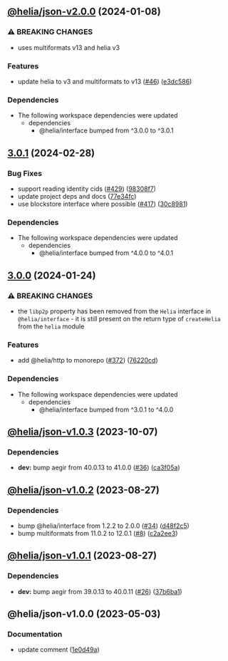 ## [@helia/json-v2.0.0](https://github.com/ipfs/helia-json/compare/@helia/json-v1.0.3...@helia/json-v2.0.0) (2024-01-08)


### ⚠ BREAKING CHANGES

* uses multiformats v13 and helia v3

### Features

* update helia to v3 and multiformats to v13 ([#46](https://github.com/ipfs/helia-json/issues/46)) ([e3dc586](https://github.com/ipfs/helia-json/commit/e3dc5867ffc4de0dd3b05b56eb1b0ce98d50dcb1))

### Dependencies

* The following workspace dependencies were updated
  * dependencies
    * @helia/interface bumped from ^3.0.0 to ^3.0.1

## [3.0.1](https://github.com/ipfs/helia/compare/json-v3.0.0...json-v3.0.1) (2024-02-28)


### Bug Fixes

* support reading identity cids ([#429](https://github.com/ipfs/helia/issues/429)) ([98308f7](https://github.com/ipfs/helia/commit/98308f77488b8196b2d18f78f05ecd2d37456834))
* update project deps and docs ([77e34fc](https://github.com/ipfs/helia/commit/77e34fc115cbfb82585fd954bcf389ecebf655bc))
* use blockstore interface where possible ([#417](https://github.com/ipfs/helia/issues/417)) ([30c8981](https://github.com/ipfs/helia/commit/30c8981934ffba72d572a7b8b2712ec93b7f4d31))


### Dependencies

* The following workspace dependencies were updated
  * dependencies
    * @helia/interface bumped from ^4.0.0 to ^4.0.1

## [3.0.0](https://github.com/ipfs/helia/compare/json-v2.0.1...json-v3.0.0) (2024-01-24)


### ⚠ BREAKING CHANGES

* the `libp2p` property has been removed from the `Helia` interface in `@helia/interface` - it is still present on the return type of `createHelia` from the `helia` module

### Features

* add @helia/http to monorepo ([#372](https://github.com/ipfs/helia/issues/372)) ([76220cd](https://github.com/ipfs/helia/commit/76220cd5adf45af7fa61fd0a1321de4722b744d6))


### Dependencies

* The following workspace dependencies were updated
  * dependencies
    * @helia/interface bumped from ^3.0.1 to ^4.0.0

## [@helia/json-v1.0.3](https://github.com/ipfs/helia-json/compare/@helia/json-v1.0.2...@helia/json-v1.0.3) (2023-10-07)


### Dependencies

* **dev:** bump aegir from 40.0.13 to 41.0.0 ([#36](https://github.com/ipfs/helia-json/issues/36)) ([ca3f05a](https://github.com/ipfs/helia-json/commit/ca3f05a74316f53b0e44f5edd6e303b6e8463bf2))

## [@helia/json-v1.0.2](https://github.com/ipfs/helia-json/compare/@helia/json-v1.0.1...@helia/json-v1.0.2) (2023-08-27)


### Dependencies

* bump @helia/interface from 1.2.2 to 2.0.0 ([#34](https://github.com/ipfs/helia-json/issues/34)) ([d48f2c5](https://github.com/ipfs/helia-json/commit/d48f2c58338af0d096a1f855ab85a621fce1cc01))
* bump multiformats from 11.0.2 to 12.0.1 ([#8](https://github.com/ipfs/helia-json/issues/8)) ([c2a2ee3](https://github.com/ipfs/helia-json/commit/c2a2ee38cc8fa76c8a6d0c92c44023c148148a7e))

## [@helia/json-v1.0.1](https://github.com/ipfs/helia-json/compare/@helia/json-v1.0.0...@helia/json-v1.0.1) (2023-08-27)


### Dependencies

* **dev:** bump aegir from 39.0.13 to 40.0.11 ([#26](https://github.com/ipfs/helia-json/issues/26)) ([37b6ba1](https://github.com/ipfs/helia-json/commit/37b6ba14e085073b966fced3c3777519601d0a81))

## @helia/json-v1.0.0 (2023-05-03)


### Documentation

* update comment ([1e0d49a](https://github.com/ipfs/helia-json/commit/1e0d49a4ecb94b1ef07b8a814a095cea533222a3))
